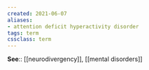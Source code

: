 ```yaml
---
created: 2021-06-07
aliases:
- attention deficit hyperactivity disorder
tags: term
cssclass: term
---
```


**See**:: [[neurodivergency]], [[mental disorders]]
